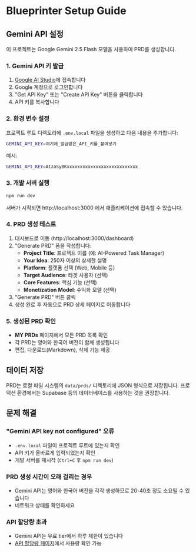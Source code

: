 # Blueprinter Setup Guide

## Gemini API 설정

이 프로젝트는 Google Gemini 2.5 Flash 모델을 사용하여 PRD를 생성합니다.

### 1. Gemini API 키 발급

1. [Google AI Studio](https://aistudio.google.com/app/apikey)에 접속합니다
2. Google 계정으로 로그인합니다
3. "Get API Key" 또는 "Create API Key" 버튼을 클릭합니다
4. API 키를 복사합니다

### 2. 환경 변수 설정

프로젝트 루트 디렉토리에 `.env.local` 파일을 생성하고 다음 내용을 추가합니다:

```bash
GEMINI_API_KEY=여기에_발급받은_API_키를_붙여넣기
```

예시:
```bash
GEMINI_API_KEY=AIzaSyBKxxxxxxxxxxxxxxxxxxxxxxxxxxx
```

### 3. 개발 서버 실행

```bash
npm run dev
```

서버가 시작되면 http://localhost:3000 에서 애플리케이션에 접속할 수 있습니다.

### 4. PRD 생성 테스트

1. 대시보드로 이동 (http://localhost:3000/dashboard)
2. "Generate PRD" 폼을 작성합니다:
   - **Project Title**: 프로젝트 이름 (예: AI-Powered Task Manager)
   - **Your Idea**: 250자 이상의 상세한 설명
   - **Platform**: 플랫폼 선택 (Web, Mobile 등)
   - **Target Audience**: 타겟 사용자 (선택)
   - **Core Features**: 핵심 기능 (선택)
   - **Monetization Model**: 수익화 모델 (선택)
3. "Generate PRD" 버튼 클릭
4. 생성 완료 후 자동으로 PRD 상세 페이지로 이동합니다

### 5. 생성된 PRD 확인

- **MY PRDs** 페이지에서 모든 PRD 목록 확인
- 각 PRD는 영어와 한국어 버전이 함께 생성됩니다
- 편집, 다운로드(Markdown), 삭제 기능 제공

## 데이터 저장

PRD는 로컬 파일 시스템의 `data/prds/` 디렉토리에 JSON 형식으로 저장됩니다.
프로덕션 환경에서는 Supabase 등의 데이터베이스를 사용하는 것을 권장합니다.

## 문제 해결

### "Gemini API key not configured" 오류
- `.env.local` 파일이 프로젝트 루트에 있는지 확인
- API 키가 올바르게 입력되었는지 확인
- 개발 서버를 재시작 (`Ctrl+C` 후 `npm run dev`)

### PRD 생성 시간이 오래 걸리는 경우
- Gemini API는 영어와 한국어 버전을 각각 생성하므로 20-40초 정도 소요될 수 있습니다
- 네트워크 상태를 확인하세요

### API 할당량 초과
- Gemini API는 무료 tier에서 하루 제한이 있습니다
- [API 할당량 페이지](https://aistudio.google.com/app/apikey)에서 사용량 확인 가능
